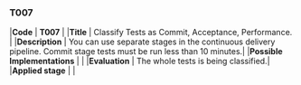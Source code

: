 ### T007

|**Code**           | **T007** |
|**Title**          | Classify Tests as Commit, Acceptance, Performance. |
|**Description**    | You can use separate stages in the continuous delivery pipeline. Commit stage tests must be run less than 10 minutes.|
|**Possible Implementations** | |
|**Evaluation**     | The whole tests is being classified.|
|**Applied stage**  | |
